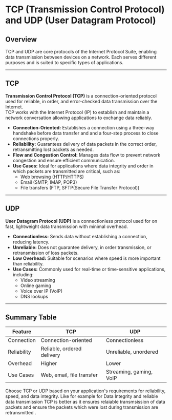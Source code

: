 # TCP (Transmission Control Protocol) and UDP (User Datagram Protocol)

## Overview

TCP and UDP are core protocols of the Internet Protocol Suite, enabling data transmission between devices on a network. Each serves different purposes and is suited to specific types of applications.

---

## TCP

**Transmission Control Protocol (TCP)** is a connection-oriented protocol used for reliable, in order, and error-checked data transmission over the Internet.\
TCP works with the Internet Protocol (IP) to establish and maintain a network conversation allowing applications to exchange data reliably.

- **Connection-Oriented:** Establishes a connection using a three-way handshake before data transfer and and a four-step process to close connections properly.
- **Reliability:** Guarantees delivery of data packets in the correct order, retransmitting lost packets as needed.
- **Flow and Congestion Control:** Manages data flow to prevent network congestion and ensure efficient communication.
- **Use Cases:** Ideal for applications where data integrity and order in which packets are transmitted are critical, such as:
    - Web browsing (HTTP/HTTPS)
    - Email (SMTP, IMAP, POP3)
    - File transfers (FTP, SFTP(Secure File Transfer Protocol))

---

## UDP

**User Datagram Protocol (UDP)** is a connectionless protocol used for on fast, lightweight data transmission with minimal overhead.

- **Connectionless:** Sends data without establishing a connection, reducing latency.
- **Unreliable:** Does not guarantee delivery, in order transmission, or retransmission of loss packets.
- **Low Overhead:** Suitable for scenarios where speed is more important than reliability.
- **Use Cases:** Commonly used for real-time or time-sensitive applications, including:
    - Video streaming
    - Online gaming
    - Voice over IP (VoIP)
    - DNS lookups

---

## Summary Table

| Feature         | TCP                          | UDP                        |
|-----------------|-----------------------------|----------------------------|
| Connection      | Connection-oriented          | Connectionless             |
| Reliability     | Reliable, ordered delivery  | Unreliable, unordered      |
| Overhead        | Higher                       | Lower                      |
| Use Cases       | Web, email, file transfer   | Streaming, gaming, VoIP    |

Choose TCP or UDP based on your application's requirements for reliability, speed, and data integrity. Like for example for Data Integrity and reliable data transmission TCP is better as it ensures relaiable transmsission of data packets and ensure the packets which were lost during transmission are retransmitted .